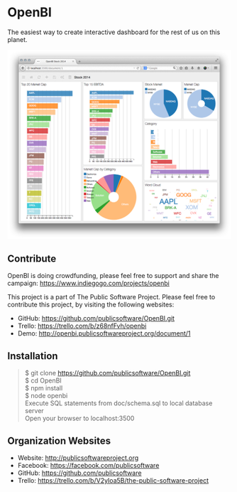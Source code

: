 OpenBI
======

The easiest way to create interactive dashboard for the rest of us on this planet.

![Preview](https://raw.githubusercontent.com/kookiatsuetrong/OpenBI/master/photo.png)

Contribute
----------
OpenBI is doing crowdfunding, please feel free to support and share the campaign:
https://www.indiegogo.com/projects/openbi

This project is a part of The Public Software Project. Please feel free to contribute this project, by visiting the following websites:
- GitHub: https://github.com/publicsoftware/OpenBI.git
- Trello: https://trello.com/b/z68nfFvh/openbi
- Demo:   http://openbi.publicsoftwareproject.org/document/1

Installation
------------
>$ git clone https://github.com/publicsoftware/OpenBI.git<br/>
>$ cd OpenBI<br/>
>$ npm install<br/>
>$ node openbi<br/>
>Execute SQL statements from doc/schema.sql to local database server<br/>
>Open your browser to localhost:3500<br/>

Organization Websites
---------------------
- Website: http://publicsoftwareproject.org
- Facebook: https://facebook.com/publicsoftware
- GitHub: https://github.com/publicsoftware
- Trello: https://trello.com/b/V2yIoa5B/the-public-software-project
